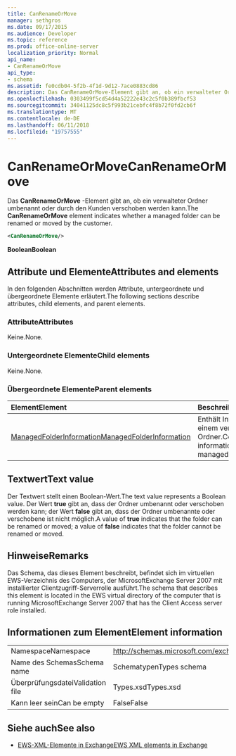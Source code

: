 ```yaml
---
title: CanRenameOrMove
manager: sethgros
ms.date: 09/17/2015
ms.audience: Developer
ms.topic: reference
ms.prod: office-online-server
localization_priority: Normal
api_name:
- CanRenameOrMove
api_type:
- schema
ms.assetid: fe0cdb04-5f2b-4f1d-9d12-7ace0883cd86
description: Das CanRenameOrMove-Element gibt an, ob ein verwalteter Ordner umbenannt oder durch den Kunden verschoben werden kann.
ms.openlocfilehash: 0303499f5cd54d4a52222e43c2c5f0b389fbcf53
ms.sourcegitcommit: 34041125dc8c5f993b21cebfc4f8b72f0fd2cb6f
ms.translationtype: MT
ms.contentlocale: de-DE
ms.lasthandoff: 06/11/2018
ms.locfileid: "19757555"
---
```

# <a name="canrenameormove"></a><span data-ttu-id="7e93f-103">CanRenameOrMove</span><span class="sxs-lookup"><span data-stu-id="7e93f-103">CanRenameOrMove</span></span>

<span data-ttu-id="7e93f-104">Das **CanRenameOrMove** -Element gibt an, ob ein verwalteter Ordner umbenannt oder durch den Kunden verschoben werden kann.</span><span class="sxs-lookup"><span data-stu-id="7e93f-104">The **CanRenameOrMove** element indicates whether a managed folder can be renamed or moved by the customer.</span></span> 
  
```xml
<CanRenameOrMove/>
```

 <span data-ttu-id="7e93f-105">**Boolean**</span><span class="sxs-lookup"><span data-stu-id="7e93f-105">**Boolean**</span></span>
## <a name="attributes-and-elements"></a><span data-ttu-id="7e93f-106">Attribute und Elemente</span><span class="sxs-lookup"><span data-stu-id="7e93f-106">Attributes and elements</span></span>

<span data-ttu-id="7e93f-107">In den folgenden Abschnitten werden Attribute, untergeordnete und übergeordnete Elemente erläutert.</span><span class="sxs-lookup"><span data-stu-id="7e93f-107">The following sections describe attributes, child elements, and parent elements.</span></span>
  
### <a name="attributes"></a><span data-ttu-id="7e93f-108">Attribute</span><span class="sxs-lookup"><span data-stu-id="7e93f-108">Attributes</span></span>

<span data-ttu-id="7e93f-109">Keine.</span><span class="sxs-lookup"><span data-stu-id="7e93f-109">None.</span></span>
  
### <a name="child-elements"></a><span data-ttu-id="7e93f-110">Untergeordnete Elemente</span><span class="sxs-lookup"><span data-stu-id="7e93f-110">Child elements</span></span>

<span data-ttu-id="7e93f-111">Keine.</span><span class="sxs-lookup"><span data-stu-id="7e93f-111">None.</span></span>
  
### <a name="parent-elements"></a><span data-ttu-id="7e93f-112">Übergeordnete Elemente</span><span class="sxs-lookup"><span data-stu-id="7e93f-112">Parent elements</span></span>

|<span data-ttu-id="7e93f-113">**Element**</span><span class="sxs-lookup"><span data-stu-id="7e93f-113">**Element**</span></span>|<span data-ttu-id="7e93f-114">**Beschreibung**</span><span class="sxs-lookup"><span data-stu-id="7e93f-114">**Description**</span></span>|
|:-----|:-----|
|[<span data-ttu-id="7e93f-115">ManagedFolderInformation</span><span class="sxs-lookup"><span data-stu-id="7e93f-115">ManagedFolderInformation</span></span>](managedfolderinformation.md) <br/> |<span data-ttu-id="7e93f-116">Enthält Informationen zu einem verwalteten Ordner.</span><span class="sxs-lookup"><span data-stu-id="7e93f-116">Contains information about a managed folder.</span></span>  <br/> |
   
## <a name="text-value"></a><span data-ttu-id="7e93f-117">Textwert</span><span class="sxs-lookup"><span data-stu-id="7e93f-117">Text value</span></span>

<span data-ttu-id="7e93f-118">Der Textwert stellt einen Boolean-Wert.</span><span class="sxs-lookup"><span data-stu-id="7e93f-118">The text value represents a Boolean value.</span></span> <span data-ttu-id="7e93f-119">Der Wert **true** gibt an, dass der Ordner umbenannt oder verschoben werden kann; der Wert **false** gibt an, dass der Ordner umbenannte oder verschobene ist nicht möglich.</span><span class="sxs-lookup"><span data-stu-id="7e93f-119">A value of **true** indicates that the folder can be renamed or moved; a value of **false** indicates that the folder cannot be renamed or moved.</span></span> 
  
## <a name="remarks"></a><span data-ttu-id="7e93f-120">Hinweise</span><span class="sxs-lookup"><span data-stu-id="7e93f-120">Remarks</span></span>

<span data-ttu-id="7e93f-121">Das Schema, das dieses Element beschreibt, befindet sich im virtuellen EWS-Verzeichnis des Computers, der MicrosoftExchange Server 2007 mit installierter Clientzugriff-Serverrolle ausführt.</span><span class="sxs-lookup"><span data-stu-id="7e93f-121">The schema that describes this element is located in the EWS virtual directory of the computer that is running MicrosoftExchange Server 2007 that has the Client Access server role installed.</span></span>
  
## <a name="element-information"></a><span data-ttu-id="7e93f-122">Informationen zum Element</span><span class="sxs-lookup"><span data-stu-id="7e93f-122">Element information</span></span>

|||
|:-----|:-----|
|<span data-ttu-id="7e93f-123">Namespace</span><span class="sxs-lookup"><span data-stu-id="7e93f-123">Namespace</span></span>  <br/> |http://schemas.microsoft.com/exchange/services/2006/types  <br/> |
|<span data-ttu-id="7e93f-124">Name des Schemas</span><span class="sxs-lookup"><span data-stu-id="7e93f-124">Schema name</span></span>  <br/> |<span data-ttu-id="7e93f-125">Schematypen</span><span class="sxs-lookup"><span data-stu-id="7e93f-125">Types schema</span></span>  <br/> |
|<span data-ttu-id="7e93f-126">Überprüfungsdatei</span><span class="sxs-lookup"><span data-stu-id="7e93f-126">Validation file</span></span>  <br/> |<span data-ttu-id="7e93f-127">Types.xsd</span><span class="sxs-lookup"><span data-stu-id="7e93f-127">Types.xsd</span></span>  <br/> |
|<span data-ttu-id="7e93f-128">Kann leer sein</span><span class="sxs-lookup"><span data-stu-id="7e93f-128">Can be empty</span></span>  <br/> |<span data-ttu-id="7e93f-129">False</span><span class="sxs-lookup"><span data-stu-id="7e93f-129">False</span></span>  <br/> |
   
## <a name="see-also"></a><span data-ttu-id="7e93f-130">Siehe auch</span><span class="sxs-lookup"><span data-stu-id="7e93f-130">See also</span></span>



- [<span data-ttu-id="7e93f-131">EWS-XML-Elemente in Exchange</span><span class="sxs-lookup"><span data-stu-id="7e93f-131">EWS XML elements in Exchange</span></span>](ews-xml-elements-in-exchange.md)

